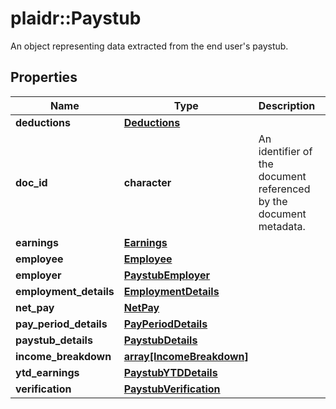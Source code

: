 # plaidr::Paystub

An object representing data extracted from the end user's paystub.

## Properties
Name | Type | Description | Notes
------------ | ------------- | ------------- | -------------
**deductions** | [**Deductions**](Deductions.md) |  | 
**doc_id** | **character** | An identifier of the document referenced by the document metadata. | 
**earnings** | [**Earnings**](Earnings.md) |  | 
**employee** | [**Employee**](Employee.md) |  | 
**employer** | [**PaystubEmployer**](PaystubEmployer.md) |  | 
**employment_details** | [**EmploymentDetails**](EmploymentDetails.md) |  | [optional] 
**net_pay** | [**NetPay**](NetPay.md) |  | 
**pay_period_details** | [**PayPeriodDetails**](PayPeriodDetails.md) |  | 
**paystub_details** | [**PaystubDetails**](PaystubDetails.md) |  | [optional] 
**income_breakdown** | [**array[IncomeBreakdown]**](IncomeBreakdown.md) |  | [optional] 
**ytd_earnings** | [**PaystubYTDDetails**](PaystubYTDDetails.md) |  | [optional] 
**verification** | [**PaystubVerification**](PaystubVerification.md) |  | 



